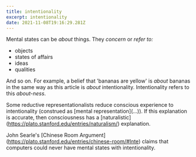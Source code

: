 ```yaml
---
title: intentionality
excerpt: intentionality
date: 2021-11-08T19:16:29.281Z
---
```

Mental states can be *about* things. They *concern* or *refer to:* 

* objects
* states of affairs
* ideas
* qualities

And so on. For example, a belief that 'bananas are yellow' is *about* bananas in the same way as this article is *about* intentionality. Intentionality refers to this *about-ness*.

Some reductive representationalists reduce conscious experience to intentionality (construed as \[mental representation](...)). If this explanation is accurate, then consciousness has a \[naturalistic](https://plato.stanford.edu/entries/naturalism/) explanation. 

John Searle's \[Chinese Room Argument](https://plato.stanford.edu/entries/chinese-room/#Inte) claims that computers could never have mental states with intentionality.